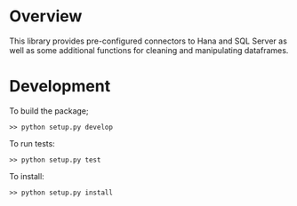 # Overview

This library provides pre-configured connectors to Hana and SQL Server as well as some additional functions for cleaning and manipulating dataframes.

# Development

To build the package;

    >> python setup.py develop

To run tests:

    >> python setup.py test

To install:

    >> python setup.py install
